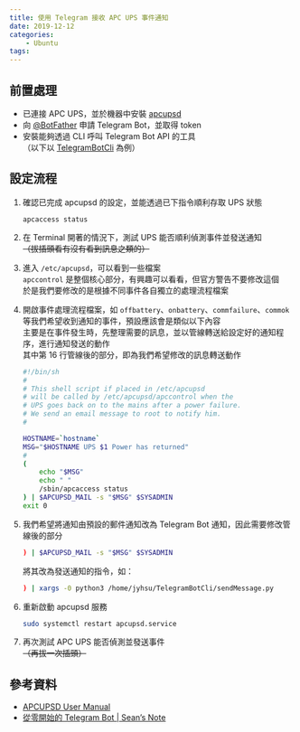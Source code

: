 ```yaml
---
title: 使用 Telegram 接收 APC UPS 事件通知
date: 2019-12-12
categories:
    - Ubuntu
tags:
---
```


## 前置處理
- 已連接 APC UPS，並於機器中安裝 [apcupsd](http://www.apcupsd.org/)
- 向 [@BotFather](https://t.me/BotFather) 申請 Telegram Bot，並取得 token
- 安裝能夠透過 CLI 呼叫 Telegram Bot API 的工具  
（以下以 [TelegramBotCli](https://github.com/jyhsu2000/TelegramBotCli) 為例）

## 設定流程
1. 確認已完成 apcupsd 的設定，並能透過已下指令順利存取 UPS 狀態
    ```
    apcaccess status
    ```
2. 在 Terminal 開著的情況下，測試 UPS 能否順利偵測事件並發送通知  
~~（拔插頭看有沒有看到訊息之類的）~~

3. 進入 `/etc/apcupsd`，可以看到一些檔案  
`apccontrol` 是整個核心部分，有興趣可以看看，但官方警告不要修改這個  
於是我們要修改的是根據不同事件各自獨立的處理流程檔案

4. 開啟事件處理流程檔案，如 `offbattery`、`onbattery`、`commfailure`、`commok` 等我們希望收到通知的事件，預設應該會是類似以下內容  
主要是在事件發生時，先整理需要的訊息，並以管線轉送給設定好的通知程序，進行通知發送的動作  
其中第 16 行管線後的部分，即為我們希望修改的訊息轉送動作
    ```sh {hl_lines=[16]}
    #!/bin/sh
    #
    # This shell script if placed in /etc/apcupsd
    # will be called by /etc/apcupsd/apccontrol when the
    # UPS goes back on to the mains after a power failure.
    # We send an email message to root to notify him.
    #
    
    HOSTNAME=`hostname`
    MSG="$HOSTNAME UPS $1 Power has returned"
    #
    (
        echo "$MSG"
        echo " "
        /sbin/apcaccess status
    ) | $APCUPSD_MAIL -s "$MSG" $SYSADMIN
    exit 0
    ```

5. 我們希望將通知由預設的郵件通知改為 Telegram Bot 通知，因此需要修改管線後的部分
    ```sh {linenostart=16}
    ) | $APCUPSD_MAIL -s "$MSG" $SYSADMIN
    ```
    將其改為發送通知的指令，如：
    ```sh {linenostart=16}
    ) | xargs -0 python3 /home/jyhsu/TelegramBotCli/sendMessage.py
    ```

6. 重新啟動 apcupsd 服務
    ```sh
    sudo systemctl restart apcupsd.service
    ```

7. 再次測試 APC UPS 能否偵測並發送事件  
~~（再拔一次插頭）~~

## 參考資料
- [APCUPSD User Manual](http://www.apcupsd.org/manual/)
- [從零開始的 Telegram Bot | Sean’s Note](https://blog.sean.taipei/2017/05/telegram-bot)
